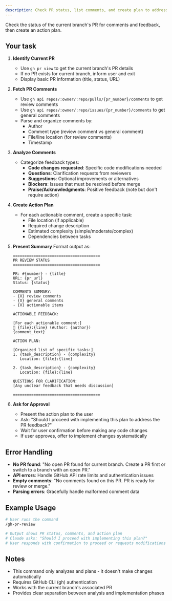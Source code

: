 ```yaml
---
description: Check PR status, list comments, and create plan to address feedback
---
```


Check the status of the current branch's PR for comments and feedback, then create an action plan.

## Your task

1. **Identify Current PR**
   - Use `gh pr view` to get the current branch's PR details
   - If no PR exists for current branch, inform user and exit
   - Display basic PR information (title, status, URL)

2. **Fetch PR Comments**
   - Use `gh api repos/:owner/:repo/pulls/{pr_number}/comments` to get review comments
   - Use `gh api repos/:owner/:repo/issues/{pr_number}/comments` to get general comments
   - Parse and organize comments by:
     - Author
     - Comment type (review comment vs general comment)
     - File/line location (for review comments)
     - Timestamp

3. **Analyze Comments**
   - Categorize feedback types:
     - **Code changes requested**: Specific code modifications needed
     - **Questions**: Clarification requests from reviewers
     - **Suggestions**: Optional improvements or alternatives
     - **Blockers**: Issues that must be resolved before merge
     - **Praise/Acknowledgments**: Positive feedback (note but don't require action)

4. **Create Action Plan**
   - For each actionable comment, create a specific task:
     - File location (if applicable)
     - Required change description
     - Estimated complexity (simple/moderate/complex)
     - Dependencies between tasks

5. **Present Summary**
   Format output as:
   ```
   ======================================
   PR REVIEW STATUS
   ======================================
   
   PR: #{number} - {title}
   URL: {pr_url}
   Status: {status}
   
   COMMENTS SUMMARY:
   - {X} review comments
   - {X} general comments
   - {X} actionable items
   
   ACTIONABLE FEEDBACK:
   
   [For each actionable comment:]
   📍 {file}:{line} (Author: {author})
   {comment_text}
   
   ACTION PLAN:
   
   [Organized list of specific tasks:]
   1. {task_description} - {complexity}
      Location: {file}:{line}
      
   2. {task_description} - {complexity}
      Location: {file}:{line}
   
   QUESTIONS FOR CLARIFICATION:
   [Any unclear feedback that needs discussion]
   
   ======================================
   ```

6. **Ask for Approval**
   - Present the action plan to the user
   - Ask: "Should I proceed with implementing this plan to address the PR feedback?"
   - Wait for user confirmation before making any code changes
   - If user approves, offer to implement changes systematically

## Error Handling

- **No PR found**: "No open PR found for current branch. Create a PR first or switch to a branch with an open PR."
- **API errors**: Handle GitHub API rate limits and authentication issues
- **Empty comments**: "No comments found on this PR. PR is ready for review or merge."
- **Parsing errors**: Gracefully handle malformed comment data

## Example Usage

```bash
# User runs the command
/gh-pr-review

# Output shows PR status, comments, and action plan
# Claude asks: "Should I proceed with implementing this plan?"
# User responds with confirmation to proceed or requests modifications
```

## Notes

- This command only analyzes and plans - it doesn't make changes automatically
- Requires GitHub CLI (gh) authentication
- Works with the current branch's associated PR
- Provides clear separation between analysis and implementation phases